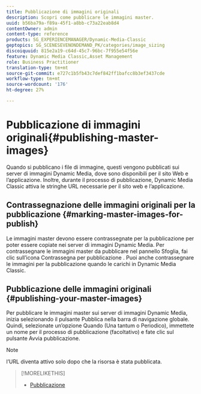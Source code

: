 ```yaml
---
title: Pubblicazione di immagini originali
description: Scopri come pubblicare le immagini master.
uuid: b56ba79a-f89a-45f1-a8bb-c73a22eab8d4
contentOwner: admin
content-type: reference
products: SG_EXPERIENCEMANAGER/Dynamic-Media-Classic
geptopics: SG_SCENESEVENONDEMAND_PK/categories/image_sizing
discoiquuid: 815e2a19-c64d-45c7-96bc-7f955e54f56e
feature: Dynamic Media Classic,Asset Management
role: Business Practitioner
translation-type: tm+mt
source-git-commit: e727c1b5fb43c7def842ff1bafcc8b3ef3437cde
workflow-type: tm+mt
source-wordcount: '176'
ht-degree: 27%

---
```



# Pubblicazione di immagini originali{#publishing-master-images}

Quando si pubblicano i file di immagine, questi vengono pubblicati sui server di immagini Dynamic Media, dove sono disponibili per il sito Web e l’applicazione. Inoltre, durante il processo di pubblicazione, Dynamic Media Classic attiva le stringhe URL necessarie per il sito web e l’applicazione.

## Contrassegnazione delle immagini originali per la pubblicazione {#marking-master-images-for-publish}

Le immagini master devono essere contrassegnate per la pubblicazione per poter essere copiate nei server di immagini Dynamic Media. Per contrassegnare le immagini master da pubblicare nel pannello Sfoglia, fai clic sull’icona Contrassegna per pubblicazione . Puoi anche contrassegnare le immagini per la pubblicazione quando le carichi in Dynamic Media Classic.

## Pubblicazione delle immagini originali {#publishing-your-master-images}

Per pubblicare le immagini master sui server di immagini Dynamic Media, inizia selezionando il pulsante Pubblica nella barra di navigazione globale. Quindi, selezionate un’opzione Quando (Una tantum o Periodico), immettete un nome per il processo di pubblicazione (facoltativo) e fate clic sul pulsante Avvia pubblicazione.

>[!NOTE]
>
>l’URL diventa attivo solo dopo che la risorsa è stata pubblicata.

>[!MORELIKETHIS]
>
>* [Pubblicazione](publishing-files.md#publishing_files)

